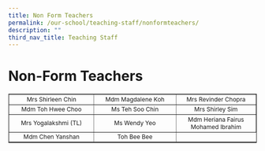 ```yaml
---
title: Non Form Teachers
permalink: /our-school/teaching-staff/nonformteachers/
description: ""
third_nav_title: Teaching Staff
---
```

# **Non-Form Teachers**

<table style="text-align: center; font-size: 12px; border-collapse: collapse;" border="1" width="100%">
<tbody>
<tr>
<td width="333">Mrs Shirleen Chin</td>
<td width="333">Mdm Magdalene Koh</td>
<td width="333">Mrs Revinder Chopra</td>
</tr>
<tr>
<td width="333">Mdm Toh Hwee Choo</td>
<td width="333">Ms Teh Soo Chin</td>
<td width="333">Mrs Shirley Sim</td>
</tr>
<tr>
<td width="333">Mrs Yogalakshmi (TL)</td>
<td width="333">Ms Wendy Yeo</td>
<td width="333">Mdm Heriana Fairus 
Mohamed Ibrahim</td>
</tr>
	<tr>
<td width="333">Mdm Chen Yanshan</td>
<td width="333">Toh Bee Bee</td>

</tr>
</tbody>
</table>